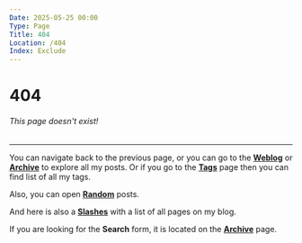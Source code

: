 ```yaml
---
Date: 2025-05-25 00:00
Type: Page
Title: 404
Location: /404
Index: Exclude
---
```


# 404

###### This page doesn't exist!

---

You can navigate back to the previous page, or you can go to the [**Weblog**](/) or [**Archive**](/archive) to explore all my posts. Or if you go to the [**Tags**](/tags) page then you can find list of all my tags.  

Also, you can open [**Random**](/random) posts.  

And here is also a [**Slashes**](/slashes) with a list of all pages on my blog.  

If you are looking for the **Search** form, it is located on the [**Archive**](/archive) page.
